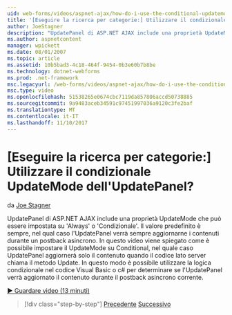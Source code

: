 ```yaml
---
uid: web-forms/videos/aspnet-ajax/how-do-i-use-the-conditional-updatemode-of-the-updatepanel
title: '[Eseguire la ricerca per categorie:] Utilizzare il condizionale UpdateMode dell''UpdatePanel? | Microsoft Docs'
author: JoeStagner
description: "UpdatePanel di ASP.NET AJAX include una proprietà UpdateMode che può essere impostata su 'Always' o 'Condizionale'. Il valore predefinito è sempre, nel qual caso il UpdatePan..."
ms.author: aspnetcontent
manager: wpickett
ms.date: 08/01/2007
ms.topic: article
ms.assetid: 10b5bad3-4c18-464f-9454-0b3e60b7b8be
ms.technology: dotnet-webforms
ms.prod: .net-framework
msc.legacyurl: /web-forms/videos/aspnet-ajax/how-do-i-use-the-conditional-updatemode-of-the-updatepanel
msc.type: video
ms.openlocfilehash: 51538265e0674cbc7119da857806accd50738885
ms.sourcegitcommit: 9a9483aceb34591c97451997036a9120c3fe2baf
ms.translationtype: MT
ms.contentlocale: it-IT
ms.lasthandoff: 11/10/2017
---
```

<a name="how-do-i-use-the-conditional-updatemode-of-the-updatepanel"></a>[Eseguire la ricerca per categorie:] Utilizzare il condizionale UpdateMode dell'UpdatePanel?
====================
da [Joe Stagner](https://github.com/JoeStagner)

UpdatePanel di ASP.NET AJAX include una proprietà UpdateMode che può essere impostata su 'Always' o 'Condizionale'. Il valore predefinito è sempre, nel qual caso l'UpdatePanel verrà sempre aggiornarne i contenuti durante un postback asincrono. In questo video viene spiegato come è possibile impostare il UpdateMode su Conditional, nel quale caso UpdatePanel aggiornerà solo il contenuto quando il codice lato server chiama il metodo Update. In questo modo è possibile utilizzare la logica condizionale nel codice Visual Basic o c# per determinare se l'UpdatePanel verrà aggiornato il contenuto durante il postback asincrono corrente.

[&#9654; Guardare video (13 minuti)](https://channel9.msdn.com/Blogs/ASP-NET-Site-Videos/how-do-i-use-the-conditional-updatemode-of-the-updatepanel)

>[!div class="step-by-step"]
[Precedente](how-do-i-determine-whether-an-asynchronous-postback-has-occurred.md)
[Successivo](how-do-i-implement-the-persistent-communications-pattern-with-the-updatepanel.md)
